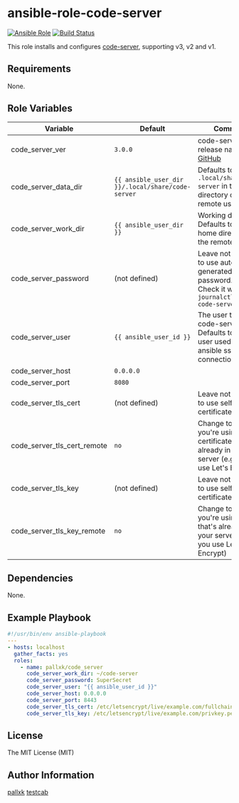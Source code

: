 ansible-role-code-server
========================

[![Ansible Role](https://img.shields.io/ansible/role/40925.svg)](https://galaxy.ansible.com/pallxk/code_server)
[![Build Status](https://travis-ci.org/testcab/ansible-role-code-server.svg?branch=master)](https://travis-ci.org/testcab/ansible-role-code-server)

This role installs and configures [code-server], supporting v3, v2 and v1.

Requirements
------------

None.

Role Variables
--------------

Variable             | Default  | Comment
-------------------- | -------- | -------
code_server_ver      | `3.0.0` | code-server release name on [GitHub](https://github.com/cdr/code-server/releases)
code_server_data_dir | `{{ ansible_user_dir }}/.local/share/code-server` | Defaults to `.local/share/code-server` in the home directory of the remote user.
code_server_work_dir | `{{ ansible_user_dir }}` | Working directory. <br> Defaults to the home directory of the remote user.
code_server_password | (not defined) | Leave not defined to use auto-generated password. <br> Check it with `journalctl -u code-server`
code_server_user     | `{{ ansible_user_id }}` | The user to run code-server. <br> Defaults to the user used in ansible ssh connection.
code_server_host     | `0.0.0.0`
code_server_port     | `8080`
code_server_tls_cert | (not defined) | Leave not defined to use self-signed certificate.
code_server_tls_cert_remote | `no` | Change to `yes` if you're using a certificate that's already in your server (e.g.: if you use Let's Encrypt)
code_server_tls_key  | (not defined) | Leave not defined to use self-signed certificate.
code_server_tls_key_remote | `no` | Change to `yes` if you're using a key that's already in your server (e.g.: if you use Let's Encrypt)

Dependencies
------------

None.

Example Playbook
----------------

```yaml
#!/usr/bin/env ansible-playbook
---
- hosts: localhost
  gather_facts: yes
  roles:
    - name: pallxk/code_server
      code_server_work_dir: ~/code-server
      code_server_password: SuperSecret
      code_server_user: "{{ ansible_user_id }}"
      code_server_host: 0.0.0.0
      code_server_port: 8443
      code_server_tls_cert: /etc/letsencrypt/live/example.com/fullchain.pem
      code_server_tls_key: /etc/letsencrypt/live/example.com/privkey.pem
```

License
-------

The MIT License (MIT)

Author Information
------------------

[pallxk](https://github.com/pallxk)
[testcab](https://github.com/testcab)


[code-server]: https://github.com/cdr/code-server

